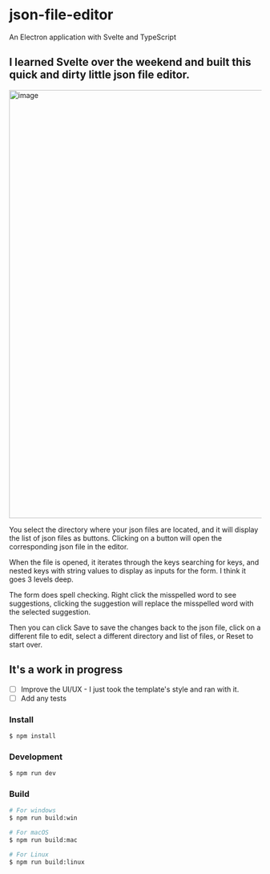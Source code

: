 # json-file-editor

An Electron application with Svelte and TypeScript

## I learned Svelte over the weekend and built this quick and dirty little json file editor.

<img width="984" height="853" alt="image" src="https://github.com/user-attachments/assets/0df47fe4-4081-4579-ba07-4f41515267b9" />

You select the directory where your json files are located, and it will display the list of json files as buttons.
Clicking on a button will open the corresponding json file in the editor.

When the file is opened, it iterates through the keys searching for keys, and nested keys with string values to display as inputs for the form. I think it goes 3 levels deep.

The form does spell checking. Right click the misspelled word to see suggestions, clicking the suggestion will replace the misspelled word with the selected suggestion.

Then you can click Save to save the changes back to the json file, click on a different file to edit, select a different directory and list of files, or Reset to start over.

## It's a work in progress

- [ ] Improve the UI/UX - I just took the template's style and ran with it.
- [ ] Add any tests

### Install

```bash
$ npm install
```

### Development

```bash
$ npm run dev
```

### Build

```bash
# For windows
$ npm run build:win

# For macOS
$ npm run build:mac

# For Linux
$ npm run build:linux
```
